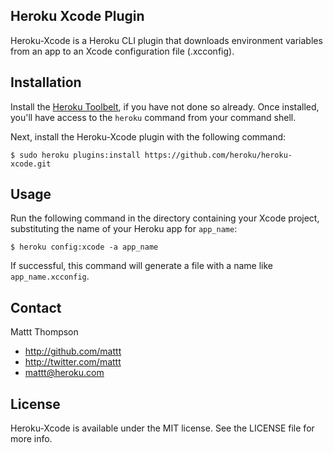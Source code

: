 Heroku Xcode Plugin
-------------------

Heroku-Xcode is a Heroku CLI plugin that downloads environment variables from an app to an Xcode configuration file (.xcconfig).

## Installation

Install the [Heroku Toolbelt](https://toolbelt.heroku.com), if you have not done so already. Once installed, you'll have access to the `heroku` command from your command shell.

Next, install the Heroku-Xcode plugin with the following command:

```
$ sudo heroku plugins:install https://github.com/heroku/heroku-xcode.git
```

## Usage

Run the following command in the directory containing your Xcode project, substituting the name of your Heroku app for `app_name`:

```
$ heroku config:xcode -a app_name
```

If successful, this command will generate a file with a name like `app_name.xcconfig`.

## Contact

Mattt Thompson

- http://github.com/mattt
- http://twitter.com/mattt
- mattt@heroku.com

## License

Heroku-Xcode is available under the MIT license. See the LICENSE file for more info.
